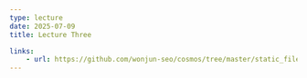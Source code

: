 ```yaml
---
type: lecture
date: 2025-07-09
title: Lecture Three

links: 
    - url: https://github.com/wonjun-seo/cosmos/tree/master/static_files/presentations
---
```


